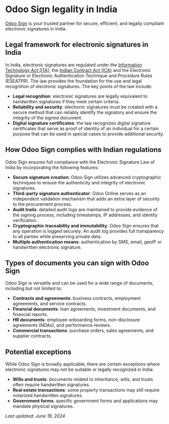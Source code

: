 # Odoo Sign legality in India

[Odoo Sign](applications/productivity/sign.md) is your trusted partner for secure, efficient, and legally compliant
electronic signatures in India.

## Legal framework for electronic signatures in India

In India, electronic signatures are regulated under the [Information Technology Act (ITA)](https://eprocure.gov.in/cppp/rulesandprocs/kbadqkdlcswfjdelrquehwuxcfmijmuixngudufgbuubgubfugbububjxcgfvsbdihbgfGhdfgFHytyhRtMjk4NzY=),
the [Indian Contract Act (ICA)](https://www.indiacode.nic.in/bitstream/123456789/2187/2/A187209.pdf) and the Electronic Signature
or Electronic Authentication Technique and Procedure Rules (ESEATPR). The law provides the
foundation for the use and legal recognition of electronic signatures. The key points of the law
include:

- **Legal recognition**: electronic signatures are legally equivalent to handwritten signatures if
  they meet certain criteria.
- **Reliability and security**: electronic signatures must be created with a secure method that can
  reliably identify the signatory and ensure the integrity of the signed document.
- **Digital signature certificates**: the law recognizes digital signature certificates that serve
  as proof of identity of an individual for a certain purpose that can be used in special cases to
  provide additional security.

## How Odoo Sign complies with Indian regulations

Odoo Sign ensures full compliance with the Electronic Signature Law of India by incorporating the
following features:

- **Secure signature creation**: Odoo Sign utilizes advanced cryptographic techniques to ensure the
  authenticity and integrity of electronic signatures.
- **Third-party signature authenticator**: Odoo Online serves as an independent validation mechanism
  that adds an extra layer of security to the procurement process.
- **Audit trails**: detailed audit logs are maintained to provide evidence of the signing process,
  including timestamps, IP addresses, and identity verification.
- **Cryptographic traceability and immutability**: Odoo Sign ensures that any operation is logged
  securely. An audit log provides full transparency to all parties while preserving private data.
- **Multiple authentication means**: authentication by SMS, email, geoIP or handwritten electronic
  signature.

## Types of documents you can sign with Odoo Sign

Odoo Sign is versatile and can be used for a wide range of documents, including but not limited to:

- **Contracts and agreements**: business contracts, employment agreements, and service contracts.
- **Financial documents**: loan agreements, investment documents, and financial reports.
- **HR documents**: employee onboarding forms, non-disclosure agreements (NDAs), and performance
  reviews.
- **Commercial transactions**: purchase orders, sales agreements, and supplier contracts.

## Potential exceptions

While Odoo Sign is broadly applicable, there are certain exceptions where electronic signatures may
not be suitable or legally recognized in India:

- **Wills and trusts**: documents related to inheritance, wills, and trusts often require
  handwritten signatures.
- **Real estate transactions**: some property transactions may still require notarized handwritten
  signatures.
- **Government forms**: specific government forms and applications may mandate physical signatures.

*Last updated: June 19, 2024*
